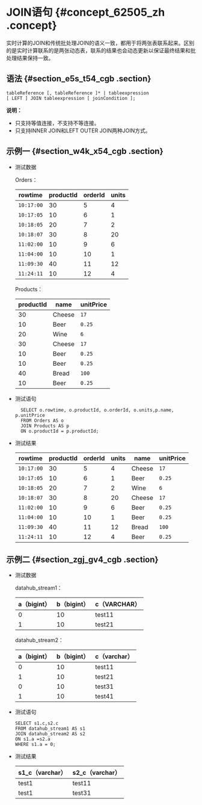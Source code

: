 # JOIN语句 {#concept_62505_zh .concept}

实时计算的JOIN和传统批处理JOIN的语义一致，都用于将两张表联系起来。区别的是实时计算联系的是两张动态表，联系的结果也会动态更新以保证最终结果和批处理结果保持一致。

## 语法 {#section_e5s_t54_cgb .section}

```language-sql
tableReference [, tableReference ]* | tableexpression
[ LEFT ] JOIN tableexpression [ joinCondition ];

```

**说明：** 

-   只支持等值连接，不支持不等连接。
-   只支持INNER JOIN和LEFT OUTER JOIN两种JOIN方式。

## 示例一 {#section_w4k_x54_cgb .section}

-   测试数据

    Orders：

    |rowtime|productId|orderId|units|
    |-------|---------|-------|-----|
    |`10:17:00`|30|5|4|
    |`10:17:05`|10|6|1|
    |`10:18:05`|20|7|2|
    |`10:18:07`|30|8|20|
    |`11:02:00`|10|9|6|
    |`11:04:00`|10|10|1|
    |`11:09:30`|40|11|12|
    |`11:24:11`|10|12|4|

    Products：

    |productId|name|unitPrice|
    |---------|----|---------|
    |30|Cheese|`17`|
    |10|Beer|`0.25`|
    |20|Wine|`6`|
    |30|Cheese|`17`|
    |10|Beer|`0.25`|
    |10|Beer|`0.25`|
    |40|Bread|`100`|
    |10|Beer|`0.25`|

-   测试语句

    ```language-sql
      SELECT o.rowtime, o.productId, o.orderId, o.units,p.name, p.unitPrice
      FROM Orders AS o
      JOIN Products AS p
      ON o.productId = p.productId;
    
    ```

-   测试结果

    |rowtime|productId|orderId|units|name|unitPrice|
    |-------|---------|-------|-----|----|---------|
    |`10:17:00`|30|5|4|Cheese|`17`|
    |`10:17:05`|10|6|1|Beer|`0.25`|
    |`10:18:05`|20|7|2|Wine|`6`|
    |`10:18:07`|30|8|20|Cheese|`17`|
    |`11:02:00`|10|9|6|Beer|`0.25`|
    |`11:04:00`|10|10|1|Beer|`0.25`|
    |`11:09:30`|40|11|12|Bread|`100`|
    |`11:24:11`|10|12|4|Beer|`0.25`|


## 示例二 {#section_zgj_gv4_cgb .section}

-   测试数据

    datahub\_stream1：

    |a（bigint）|b（bigint）|c（VARCHAR）|
    |---------|---------|----------|
    |0|10|test11|
    |1|10|test21|

    datahub\_stream2：

    |a（bigint）|b（bigint）|c（varchar）|
    |---------|---------|----------|
    |0|10|test11|
    |1|10|test21|
    |0|10|test31|
    |1|10|test41|

-   测试语句

    ```language-SQL
    SELECT s1.c,s2.c 
    FROM datahub_stream1 AS s1
    JOIN datahub_stream2 AS s2 
    ON s1.a =s2.a
    WHERE s1.a = 0;
    
    ```

-   测试结果

    |s1\_c（varchar）|s2\_c（varchar）|
    |--------------|--------------|
    |test1|test11|
    |test1|test31|


